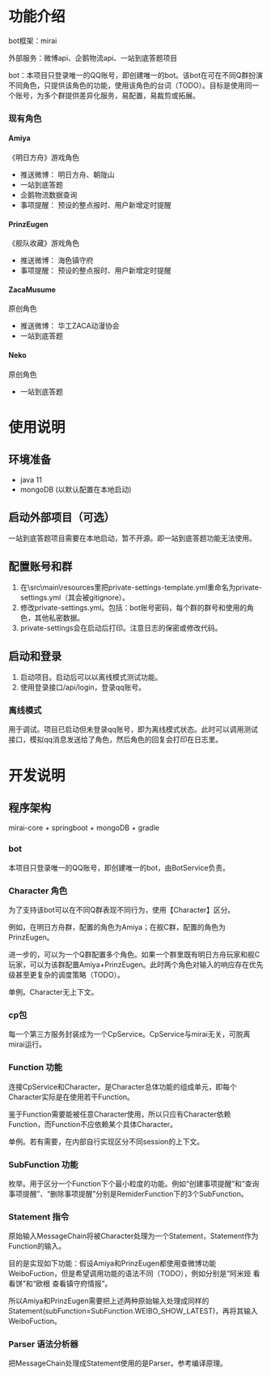 # 功能介绍

bot框架：mirai

外部服务：微博api、企鹅物流api、一站到底答题项目

bot：本项目只登录唯一的QQ账号，即创建唯一的bot。该bot在可在不同Q群扮演不同角色，只提供该角色的功能，使用该角色的台词（TODO）。目标是使用同一个账号，为多个群提供差异化服务，易配置，易裁剪或拓展。

### 现有角色

#### Amiya

《明日方舟》游戏角色

- 推送微博： 明日方舟、朝陇山
- 一站到底答题
- 企鹅物流数据查询
- 事项提醒： 预设的整点报时、用户新增定时提醒

#### PrinzEugen

《舰队收藏》游戏角色

- 推送微博： 海色镇守府
- 事项提醒： 预设的整点报时、用户新增定时提醒

#### ZacaMusume

原创角色

- 推送微博： 华工ZACA动漫协会
- 一站到底答题

#### Neko

原创角色

- 一站到底答题


# 使用说明

## 环境准备

- java 11
- mongoDB (以默认配置在本地启动)

## 启动外部项目（可选）

一站到底答题项目需要在本地启动，暂不开源。即一站到底答题功能无法使用。

## 配置账号和群

1. 在\src\main\resources里把private-settings-template.yml重命名为private-settings.yml（其会被gitignore）。
2. 修改private-settings.yml。包括：bot账号密码，每个群的群号和使用的角色，其他私密数据。
3. private-settings会在启动后打印。注意日志的保密或修改代码。

## 启动和登录

1. 启动项目。启动后可以以离线模式测试功能。
2. 使用登录接口/api/login，登录qq账号。

### 离线模式

用于调试。项目已启动但未登录qq账号，即为离线模式状态。此时可以调用测试接口，模拟qq消息发送给了角色，然后角色的回复会打印在日志里。

# 开发说明

## 程序架构

mirai-core + springboot + mongoDB + gradle

### bot

本项目只登录唯一的QQ账号，即创建唯一的bot，由BotService负责。

### Character 角色

为了支持该bot可以在不同Q群表现不同行为，使用【Character】区分。

例如，在明日方舟群，配置的角色为Amiya；在舰C群，配置的角色为PrinzEugen。

进一步的，可以为一个Q群配置多个角色。如果一个群里既有明日方舟玩家和舰C玩家，可以为该群配置Amiya+PrinzEugen。此时两个角色对输入的响应存在优先级甚至更复杂的调度策略（TODO）。

单例。Character无上下文。

### cp包

每一个第三方服务封装成为一个CpService。CpService与mirai无关，可脱离mirai运行。

### Function 功能

连接CpService和Character。是Character总体功能的组成单元，即每个Character实际是在使用若干Function。

鉴于Function需要能被任意Character使用，所以只应有Character依赖Function，而Function不应依赖某个具体Character。

单例。若有需要，在内部自行实现区分不同session的上下文。

### SubFunction 功能

枚举。用于区分一个Function下个最小粒度的功能。例如“创建事项提醒”和“查询事项提醒”、“删除事项提醒”分别是RemiderFunction下的3个SubFunction。

### Statement 指令

原始输入MessageChain将被Character处理为一个Statement，Statement作为Function的输入。

目的是实现如下功能：假设Amiya和PrinzEugen都使用查微博功能WeiboFuction，但是希望调用功能的语法不同（TODO），例如分别是“阿米娅 看看饼”和“欧根 查看镇守府情报”。

所以Amiya和PrinzEugen需要把上述两种原始输入处理成同样的Statement(subFunction=SubFunction.WEIBO_SHOW_LATEST)，再将其输入WeiboFuction。

### Parser 语法分析器

把MessageChain处理成Statement使用的是Parser。参考编译原理。